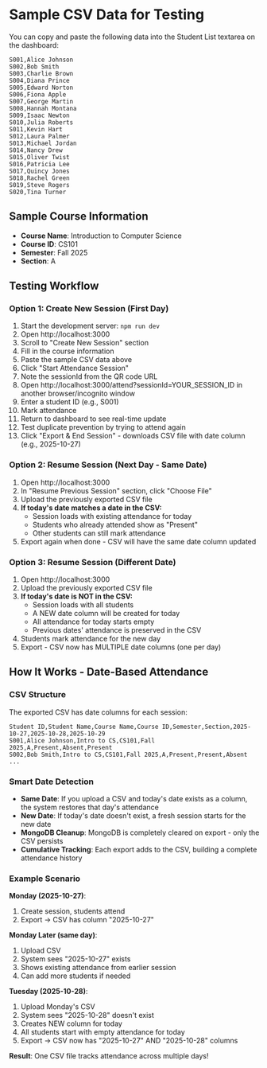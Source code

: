# Sample CSV Data for Testing

You can copy and paste the following data into the Student List textarea on the dashboard:

```csv
S001,Alice Johnson
S002,Bob Smith
S003,Charlie Brown
S004,Diana Prince
S005,Edward Norton
S006,Fiona Apple
S007,George Martin
S008,Hannah Montana
S009,Isaac Newton
S010,Julia Roberts
S011,Kevin Hart
S012,Laura Palmer
S013,Michael Jordan
S014,Nancy Drew
S015,Oliver Twist
S016,Patricia Lee
S017,Quincy Jones
S018,Rachel Green
S019,Steve Rogers
S020,Tina Turner
```

## Sample Course Information

- **Course Name**: Introduction to Computer Science
- **Course ID**: CS101
- **Semester**: Fall 2025
- **Section**: A

## Testing Workflow

### Option 1: Create New Session (First Day)

1. Start the development server: `npm run dev`
2. Open http://localhost:3000
3. Scroll to "Create New Session" section
4. Fill in the course information
5. Paste the sample CSV data above
6. Click "Start Attendance Session"
7. Note the sessionId from the QR code URL
8. Open http://localhost:3000/attend?sessionId=YOUR_SESSION_ID in another browser/incognito window
9. Enter a student ID (e.g., S001)
10. Mark attendance
11. Return to dashboard to see real-time update
12. Test duplicate prevention by trying to attend again
13. Click "Export & End Session" - downloads CSV file with date column (e.g., 2025-10-27)

### Option 2: Resume Session (Next Day - Same Date)

1. Open http://localhost:3000
2. In "Resume Previous Session" section, click "Choose File"
3. Upload the previously exported CSV file
4. **If today's date matches a date in the CSV:**
   - Session loads with existing attendance for today
   - Students who already attended show as "Present"
   - Other students can still mark attendance
5. Export again when done - CSV will have the same date column updated

### Option 3: Resume Session (Different Date)

1. Open http://localhost:3000
2. Upload the previously exported CSV file
3. **If today's date is NOT in the CSV:**
   - Session loads with all students
   - A NEW date column will be created for today
   - All attendance for today starts empty
   - Previous dates' attendance is preserved in the CSV
4. Students mark attendance for the new day
5. Export - CSV now has MULTIPLE date columns (one per day)

## How It Works - Date-Based Attendance

### CSV Structure

The exported CSV has date columns for each session:

```csv
Student ID,Student Name,Course Name,Course ID,Semester,Section,2025-10-27,2025-10-28,2025-10-29
S001,Alice Johnson,Intro to CS,CS101,Fall 2025,A,Present,Absent,Present
S002,Bob Smith,Intro to CS,CS101,Fall 2025,A,Present,Present,Absent
...
```

### Smart Date Detection

- **Same Date**: If you upload a CSV and today's date exists as a column, the system restores that day's attendance
- **New Date**: If today's date doesn't exist, a fresh session starts for the new date
- **MongoDB Cleanup**: MongoDB is completely cleared on export - only the CSV persists
- **Cumulative Tracking**: Each export adds to the CSV, building a complete attendance history

### Example Scenario

**Monday (2025-10-27)**:
1. Create session, students attend
2. Export → CSV has column "2025-10-27"

**Monday Later (same day)**:
1. Upload CSV
2. System sees "2025-10-27" exists
3. Shows existing attendance from earlier session
4. Can add more students if needed

**Tuesday (2025-10-28)**:
1. Upload Monday's CSV
2. System sees "2025-10-28" doesn't exist
3. Creates NEW column for today
4. All students start with empty attendance for today
5. Export → CSV now has "2025-10-27" AND "2025-10-28" columns

**Result**: One CSV file tracks attendance across multiple days!
